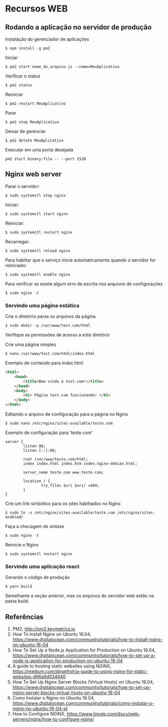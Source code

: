 # Recursos WEB

## Rodando a aplicação no servidor de produção 

Instalação do gerenciador de aplicações 
```
$ npm install -g pm2
```

Iniciar
```
$ pm2 start nome_do_arquivo.js --name=MeuAplicativo
```

Verificar o status 
```
$ pm2 status
```

Reiniciar
```
$ pm2 restart MeuAplicativo
```

Parar
```
$ pm2 stop MeuAplicativo 
```

Deixar de gerenciar 
```
$ pm2 delete MeuAplicativo 
```

Executar em uma porta desejada 
```
pm2 start binary-file -- --port 1520
``` 

## Nginx web server 

Parar o servidor:
```
$ sudo systemctl stop nginx
```

Iniciar:
```
$ sudo systemctl start nginx
```

Reiniciar: 
```
$ sudo systemctl restart nginx
```

Recarregar: 
```
$ sudo systemctl reload nginx
```

Para habiltar que o serviço inicie automaticamente quando o servidor for reiniciado: 
```
$ sudo systemctl enable nginx
```

Para verificar se existe algum erro de escrita nos arquivos de configurações 
```
$ sudo nginx -t
```

### Servindo uma página estática

Crie o diretório paras os arquivos da página 
```
$ sudo mkdir -p /var/www/test.com/html
``` 

Verifique as permissões de acesso a este diretório

Crie uma página simples
``` 
$ nano /var/www/test.com/html/index.html
``` 
Exemplo de conteúdo para index.html 
```html 
<html>
    <head>
        <title>Bem vindo à test.com!</title>
    </head>
    <body>
        <h1> Página test.com funcionando! </h1>
    </body>
</html>
``` 

Editando o arquivo de configuração para a página no Nginx 
```
$ sudo nano /etc/nginx/sites-available/teste.com
``` 

Exemplo de configuração para 'teste.com' 
```
server {
        listen 80;
        listen [::]:80;

        root /var/www/teste.com/html;
        index index.html index.htm index.nginx-debian.html;

        server_name teste.com www.teste.com;

        location / {
                try_files $uri $uri/ =404;
        }
}
```

Crie um link simbólico para os sites habiltados no Nginx 
```
$ sudo ln -s /etc/nginx/sites-available/teste.com /etc/nginx/sites-enabled/
```

Faça a checagem de sintaxe
```
$ sudo nginx -t
```

Reinicie o Nginx
```
$ sudo systemctl restart nginx
``` 
### Servindo uma aplicação react 

Gerando o código de produção 
```
$ yarn build 
``` 
Semelhante a seção anterior, mas os arquivos do servidor web estão na pasta build. 



## Referências 

1. PM2, http://pm2.keymetrics.io 
1. How To Install Nginx on Ubuntu 16.04, https://www.digitalocean.com/community/tutorials/how-to-install-nginx-on-ubuntu-16-04
1. How To Set Up a Node.js Application for Production on Ubuntu 16.04, https://www.digitalocean.com/community/tutorials/how-to-set-up-a-node-js-application-for-production-on-ubuntu-16-04
1. A guide to hosting static websites using NGINX, https://medium.com/@jgefroh/a-guide-to-using-nginx-for-static-websites-d96a9d034940
1. How To Set Up Nginx Server Blocks (Virtual Hosts) on Ubuntu 16.04, https://www.digitalocean.com/community/tutorials/how-to-set-up-nginx-server-blocks-virtual-hosts-on-ubuntu-16-04  
1. Como Instalar o Nginx no Ubuntu 16.04,  https://www.digitalocean.com/community/tutorials/como-instalar-o-nginx-no-ubuntu-16-04-pt
1. How to Configure NGINX, https://www.linode.com/docs/web-servers/nginx/how-to-configure-nginx/
